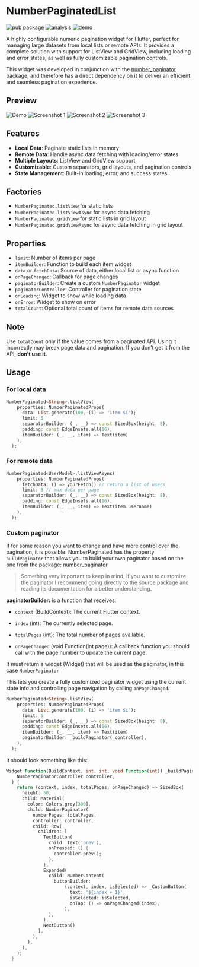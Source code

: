 # NumberPaginatedList

[![pub package](https://img.shields.io/pub/v/number_paginated_list.svg)](https://pub.dev/packages/number_paginated_list)
[![analysis](https://github.com/RichardM20/number_paginated/workflows/analysis/badge.svg)](https://github.com/RichardM20/number_paginated/actions)
[![demo](https://img.shields.io/badge/web-online-blue)](https://url.com)

A highly configurable numeric pagination widget for Flutter, perfect for managing large datasets from local lists or remote APIs. It provides a complete solution with support for ListView and GridView, including loading and error states, as well as fully customizable pagination controls.

This widget was developed in conjunction with the [number_paginator](https://github.com/WieFel/number_paginator) package, and therefore has a direct dependency on it to deliver an efficient and seamless pagination experience.

## Preview

![Demo](https://github.com/RichardM20/number_paginated/raw/main/screenshots/demo.gif)
![Screenshot 1](https://github.com/RichardM20/number_paginated/raw/main/screenshots/paginated_list_view.png)
![Screenshot 2](https://github.com/RichardM20/number_paginated/raw/main/screenshots/paginated_list_view_net.png)
![Screenshot 3](https://github.com/RichardM20/number_paginated/raw/main/screenshots/paginated_list_grid.png)

## Features

- **Local Data**: Paginate static lists in memory
- **Remote Data**: Handle async data fetching with loading/error states
- **Multiple Layouts**: ListView and GridView support
- **Customizable**: Custom separators, grid layouts, and pagination controls
- **State Management**: Built-in loading, error, and success states

## Factories

- `NumberPaginated.listView` for static lists
- `NumberPaginated.listViewAsync` for async data fetching
- `NumberPaginated.gridView` for static lists in grid layout
- `NumberPaginated.gridViewAsync` for async data fetching in grid layout

## Properties

- `limit`: Number of items per page
- `itemBuilder`: Function to build each item widget
- `data` or `fetchData`: Source of data, either local list or async function
- `onPageChanged`: Callback for page changes
- `paginatorBuilder`: Create a custom `NumberPaginator` widget
- `paginatorController`: Controller for pagination state
- `onLoading`: Widget to show while loading data
- `onError`: Widget to show on error
- `totalCount`: Optional total count of items for remote data sources

## Note

Use `totalCount` only if the value comes from a paginated API.
Using it incorrectly may break page data and pagination.
If you don’t get it from the API, **don’t use it**.

## Usage

### For local data

```dart
NumberPaginated<String>.listView(
    properties: NumberPaginatedProps(
      data: List.generate(100, (i) => 'item $i');
      limit: 5
      separatorBuilder: (_, __) => const SizedBox(height: 8),
      padding: const EdgeInsets.all(16),
      itemBuilder: (_, __, item) => Text(item)
    ),
  );
```

### For remote data

```dart
NumberPaginated<UserModel>.listViewAsync(
    properties: NumberPaginatedProps(
      fetchData: () => yourFetch() // return a list of users
      limit: 5 // max data per page
      separatorBuilder: (_, __) => const SizedBox(height: 8),
      padding: const EdgeInsets.all(16),
      itemBuilder: (_, __, item) => Text(item.username)
    ),
  );
```

### Custom paginator

If for some reason you want to change and have more control over the pagination, it is possible. NumberPaginated has the property `buildPaginator` that allows you to build your own paginator based on the one from the package: [number_paginator](https://pub.dev/packages/number_paginator)

> Something very important to keep in mind, if you want to customize the paginator I recommend going directly to the source package and reading its documentation for a better understanding.

**paginatorBuilder:** is a function that receives:

- `context` (BuildContext): The current Flutter context.

- `index` (int): The currently selected page.

- `totalPages` (int): The total number of pages available.

- `onPageChanged` (void Function(int page)): A callback function you should call with the page number to update the current page.

It must return a widget (Widget) that will be used as the paginator, in this case `NumberPaginator`

This lets you create a fully customized paginator widget using the current state info and controlling page navigation by calling `onPageChanged`.

```dart
NumberPaginated<String>.listView(
    properties: NumberPaginatedProps(
      data: List.generate(100, (i) => 'item $i');
      limit: 5
      separatorBuilder: (_, __) => const SizedBox(height: 8),
      padding: const EdgeInsets.all(16),
      itemBuilder: (_, __, item) => Text(item)
      paginatorBuilder: _buildPaginator(_controller),
    ),
  );
```

It should look something like this:

```dart
Widget Function(BuildContext, int, int, void Function(int)) _buildPaginator(
    NumberPaginatorController controller,
  ) {
    return (context, index, totalPages, onPageChanged) => SizedBox(
      height: 50,
      child: Material(
        color: Colors.grey[300],
        child: NumberPaginator(
          numberPages: totalPages,
          controller: controller,
          child: Row(
            children: [
              TextButton(
                child: Text('prev'),
                onPressed: () {
                  controller.prev();
                },
              ),
              Expanded(
                child: NumberContent(
                  buttonBuilder:
                      (context, index, isSelected) => _CustomButton(
                        text: '${index + 1}',
                        isSelected: isSelected,
                        onTap: () => onPageChanged(index),
                      ),
                ),
              ),
              NextButton()
            ],
          ),
        ),
      ),
    );
  }
```
